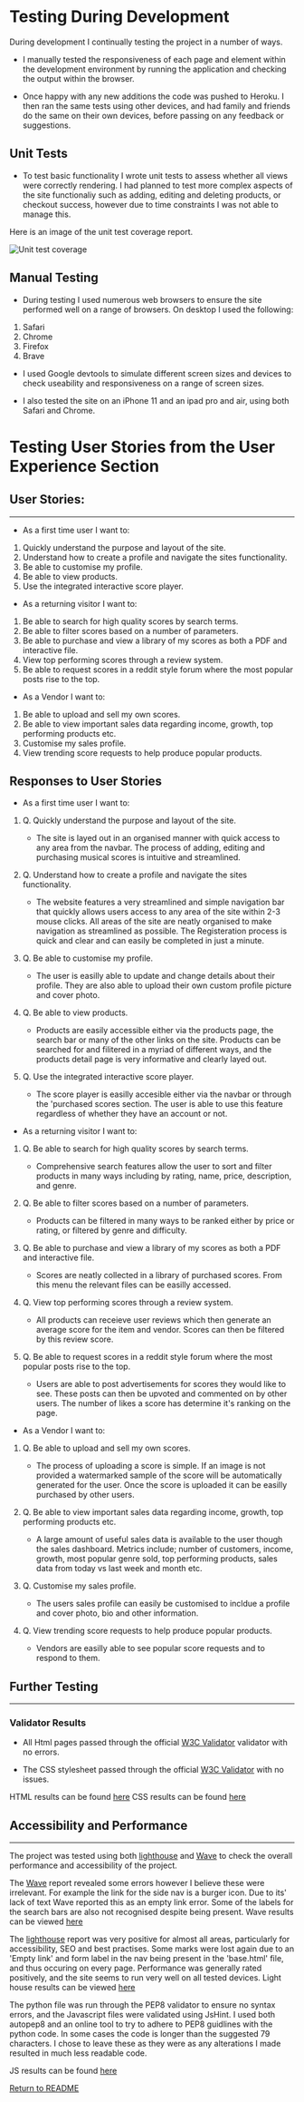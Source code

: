 # Testing During Development

During development I continually testing the project in a number of ways.

- I manually tested the responsiveness of each page and element within the development environment by running the application and checking the output within the browser.

- Once happy with any new additions the code was pushed to Heroku. I then ran the same tests using other devices, and had family and friends do the same on their own devices, before passing on any feedback or suggestions.

## Unit Tests

* To test basic functionality I wrote unit tests to assess whether all views were correctly rendering. I had planned to test more complex aspects of the site functionaliy such as adding, editing and deleting products, or checkout success, however due to time constraints I was not able to manage this.

Here is an image of the unit test coverage report.

![Unit test coverage](./README_images/testing_images/unit_tests/test_coverage-min.png "unit test coverage report")

## Manual Testing

* During testing I used numerous web browsers to ensure the site performed well on a range of browsers. On desktop I used the following:

1. Safari
2. Chrome
3. Firefox
4. Brave

* I used Google devtools to simulate different screen sizes and devices to check useability and responsiveness on a range of screen sizes.

* I also tested the site on an iPhone 11 and an ipad pro and air, using both Safari and Chrome.


# Testing User Stories from the User Experience Section

## User Stories:
---
- As a first time user I want to:

1. Quickly understand the purpose and layout of the site.
2. Understand how to create a profile and navigate the sites functionality.
3. Be able to customise my profile.
4. Be able to view products.
5. Use the integrated interactive score player.

- As a returning visitor I want to:

1. Be able to search for high quality scores by search terms.
2. Be able to filter scores based on a number of parameters.
3. Be able to purchase and view a library of my scores as both a PDF and interactive file.
4. View top performing scores through a review system.
5. Be able to request scores in a reddit style forum where the most popular posts rise to the top.

- As a Vendor I want to:

1. Be able to upload and sell my own scores.
2. Be able to view important sales data regarding income, growth, top performing products etc.
3. Customise my sales profile.
4. View trending score requests to help produce popular products.

## Responses to User Stories

- As a first time user I want to:

1. Q.  Quickly understand the purpose and layout of the site.
      * The site is layed out in an organised manner with quick access to any area from the navbar. The process of adding, editing and purchasing musical scores is intuitive and streamlined.

2. Q. Understand how to create a profile and navigate the sites functionality.
      * The website features a very streamlined and simple navigation bar that quickly allows users access to any area of the site within 2-3 mouse clicks. All areas of the site are neatly organised to make navigation as streamlined as possible.
      The Registeration process is quick and clear and can easily be completed in just a minute.

3. Q. Be able to customise my profile.
      * The user is easilly able to update and change details about their profile. They are also able to upload their own custom profile picture and cover photo.

4. Q. Be able to view products.
    * Products are easily accessible either via the products page, the search bar or many of the other links on the site. Products can be searched for and filitered in a myriad of different ways, and the products detail page is very informative and clearly layed out.

5. Q.  Use the integrated interactive score player.
      * The score player is easilly accesible either via the navbar or through the 'purchased scores section. The user is able to use this feature regardless of whether they have an account or not.


- As a returning visitor I want to:

1. Q. Be able to search for high quality scores by search terms.
      * Comprehensive search features allow the user to sort and filter products in many ways including by rating, name, price, description, and genre.

2. Q. Be able to filter scores based on a number of parameters.
      * Products can be filtered in many ways to be ranked either by price or rating, or filtered by genre and difficulty.

3. Q. Be able to purchase and view a library of my scores as both a PDF and interactive file.
      * Scores are neatly collected in a library of purchased scores. From this menu the relevant files can be easilly accessed. 

4. Q. View top performing scores through a review system.
      * All products can receieve user reviews which then generate an average score for the item and vendor. Scores can then be filtered by this review score.

5. Q. Be able to request scores in a reddit style forum where the most popular posts rise to the top.
      * Users are able to post advertisements for scores they would like to see. These posts can then be upvoted and commented on by other users. The number of likes a score has determine it's ranking on the page.

            
- As a Vendor I want to:

1. Q. Be able to upload and sell my own scores.
    * The process of uploading a score is simple. If an image is not provided a watermarked sample of the score will be automatically generated for the user. Once the score is uploaded it can be easilly purchased by other users. 

2. Q. Be able to view important sales data regarding income, growth, top performing products etc.
    * A large amount of useful sales data is available to the user though the sales dashboard. Metrics include; number of customers, income, growth, most popular genre sold, top performing products, sales data from today vs last week and month etc.

3. Q. Customise my sales profile.
    * The users sales profile can easily be customised to incldue a profile and cover photo, bio and other information.

4. Q. View trending score requests to help produce popular products.
    * Vendors are easilly able to see popular score requests and to respond to them.
    
## Further Testing
---
### Validator Results
* All Html pages passed through the official [W3C Validator](https://validator.w3.org) validator with no errors.

* The CSS stylesheet passed through the official [W3C Validator](https://validator.w3.org) with no issues.

HTML results can be found [here](README_images/testing_images/html)
CSS results can be found [here](README_images/testing_images/css)


## Accessibility and Performance
---
The project was tested using both [lighthouse](https://developers.google.com/web/tools/lighthouse) and [Wave](https://wave.webaim.org/) to check the overall performance and accessibility of the project.

The [Wave](https://wave.webaim.org/) report revealed some errors however I believe these were irrelevant. For example the link for the side nav is a burger icon. Due to its' lack of text Wave reported this as an empty link error. Some of the labels for the search bars are also not recognised despite being present.
Wave results can be viewed [here](README_images/testing_images/wave)

The [lighthouse](https://developers.google.com/web/tools/lighthouse) report was very positive for almost all areas, particularly for accessibility, SEO and best practises. Some marks were lost again due to an 'Empty link' and form label in the nav being present in the 'base.html' file, and thus occuring on every page.
Performance was generally rated positively, and the site seems to run very well on all tested devices.
Light house results can be viewed [here](README_images/testing_images/lighthouse)

The python file was run through the PEP8 validator to ensure no syntax errors, and the Javascript files were validated using JsHint.
I used both autopep8 and an online tool to try to adhere to PEP8 guidlines with the python code. In some cases the code is longer than the suggested 79 characters. I chose to leave these as they were as any alterations I made resulted in much less readable code.

JS results can be found [here](README_images/testing_images/js)

[Return to README](/README.md)